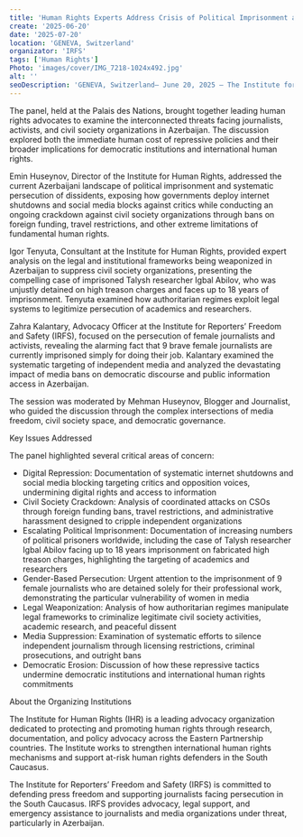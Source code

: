 ```yaml
---
title: 'Human Rights Experts Address Crisis of Political Imprisonment and Civil Society Suppression in Azerbaijan'
create: '2025-06-20'
date: '2025-07-20'
location: 'GENEVA, Switzerland'
organizator: 'IRFS'
tags: ['Human Rights']
Photo: 'images/cover/IMG_7218-1024x492.jpg'
alt: ''
seoDescription: 'GENEVA, Switzerland– June 20, 2025 – The Institute for Human Rights (IHR) and The Institute for Reporters’ Freedom and Safety (IRFS) hosted a critical dialogue on the escalating global crisis of political imprisonment and systematic suppression of civil society organizations during the 59th session of the UN Human Rights Council in Geneva.'
---
```

The panel, held at the Palais des Nations, brought together leading human rights advocates to examine the interconnected threats facing journalists, activists, and civil society organizations in Azerbaijan. The discussion explored both the immediate human cost of repressive policies and their broader implications for democratic institutions and international human rights.

Emin Huseynov, Director of the Institute for Human Rights, addressed the current Azerbaijani landscape of political imprisonment and systematic persecution of dissidents, exposing how governments deploy internet shutdowns and social media blocks against critics while conducting an ongoing crackdown against civil society organizations through bans on foreign funding, travel restrictions, and other extreme limitations of fundamental human rights.

Igor Tenyuta, Consultant at the Institute for Human Rights, provided expert analysis on the legal and institutional frameworks being weaponized in Azerbaijan to suppress civil society organizations, presenting the compelling case of imprisoned Talysh researcher Igbal Abilov, who was unjustly detained on high treason charges and faces up to 18 years of imprisonment. Tenyuta examined how authoritarian regimes exploit legal systems to legitimize persecution of academics and researchers.

Zahra Kalantary, Advocacy Officer at the Institute for Reporters’ Freedom and Safety (IRFS), focused on the persecution of female journalists and activists, revealing the alarming fact that 9 brave female journalists are currently imprisoned simply for doing their job. Kalantary examined the systematic targeting of independent media and analyzed the devastating impact of media bans on democratic discourse and public information access in Azerbaijan.

The session was moderated by Mehman Huseynov, Blogger and Journalist, who guided the discussion through the complex intersections of media freedom, civil society space, and democratic governance.

Key Issues Addressed

The panel highlighted several critical areas of concern:

* Digital Repression: Documentation of systematic internet shutdowns and social media blocking targeting critics and opposition voices, undermining digital rights and access to information
* Civil Society Crackdown: Analysis of coordinated attacks on CSOs through foreign funding bans, travel restrictions, and administrative harassment designed to cripple independent organizations
* Escalating Political Imprisonment: Documentation of increasing numbers of political prisoners worldwide, including the case of Talysh researcher Igbal Abilov facing up to 18 years imprisonment on fabricated high treason charges, highlighting the targeting of academics and researchers
* Gender-Based Persecution: Urgent attention to the imprisonment of 9 female journalists who are detained solely for their professional work, demonstrating the particular vulnerability of women in media
* Legal Weaponization: Analysis of how authoritarian regimes manipulate legal frameworks to criminalize legitimate civil society activities, academic research, and peaceful dissent
* Media Suppression: Examination of systematic efforts to silence independent journalism through licensing restrictions, criminal prosecutions, and outright bans
* Democratic Erosion: Discussion of how these repressive tactics undermine democratic institutions and international human rights commitments

About the Organizing Institutions

The Institute for Human Rights (IHR) is a leading advocacy organization dedicated to protecting and promoting human rights through research, documentation, and policy advocacy across the Eastern Partnership countries. The Institute works to strengthen international human rights mechanisms and support at-risk human rights defenders in the South Caucasus.

The Institute for Reporters’ Freedom and Safety (IRFS) is committed to defending press freedom and supporting journalists facing persecution in the South Caucasus. IRFS provides advocacy, legal support, and emergency assistance to journalists and media organizations under threat, particularly in Azerbaijan.